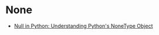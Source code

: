# None
- [Null in Python: Understanding Python's NoneType Object](https://realpython.com/null-in-python/#:~:text=Python%20uses%20the%20keyword%20None,and%20a%20first%2Dclass%20citizen!)